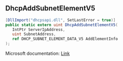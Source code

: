 ## DhcpAddSubnetElementV5

```csharp
[DllImport("dhcpsapi.dll", SetLastError = true)]
public static extern uint DhcpAddSubnetElementV5(
   IntPtr ServerIpAddress,
   uint SubnetAddress,
   ref DHCP_SUBNET_ELEMENT_DATA_V5 AddElementInfo
);
```

Microsoft documentation: [Link](https://learn.microsoft.com/en-us/windows/win32/api/dhcpsapi/nf-dhcpsapi-dhcpaddsubnetelementv5)
